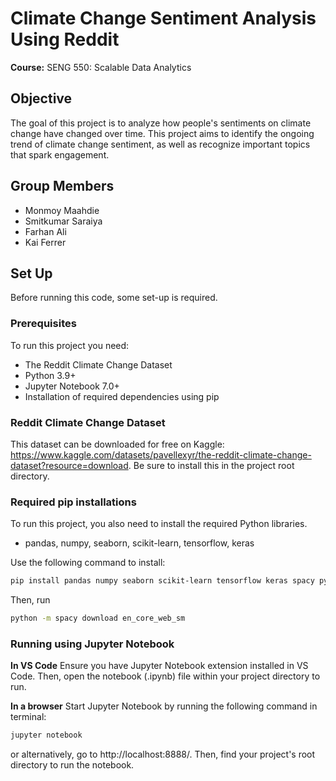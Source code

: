# Climate Change Sentiment Analysis Using Reddit
**Course:** SENG 550: Scalable Data Analytics

## Objective
The goal of this project is to analyze how people's sentiments on climate change have changed over time. This project aims to identify the ongoing trend of climate change sentiment, as well as recognize important topics that spark engagement. 

## Group Members
- Monmoy Maahdie 
- Smitkumar Saraiya
- Farhan Ali
- Kai Ferrer

## Set Up
Before running this code, some set-up is required.

### Prerequisites
To run this project you need: 
- The Reddit Climate Change Dataset 
- Python 3.9+
- Jupyter Notebook 7.0+
- Installation of required dependencies using pip

### Reddit Climate Change Dataset
This dataset can be downloaded for free on Kaggle: https://www.kaggle.com/datasets/pavellexyr/the-reddit-climate-change-dataset?resource=download.
Be sure to install this in the project root directory.

### Required pip installations
To run this project, you also need to install the required Python libraries.
- pandas, numpy, seaborn, scikit-learn, tensorflow, keras

Use the following command to install:

```bash
pip install pandas numpy seaborn scikit-learn tensorflow keras spacy pyspark nltk
```

Then, run
```bash
python -m spacy download en_core_web_sm
```

### Running using Jupyter Notebook
**In VS Code**
Ensure you have Jupyter Notebook extension installed in VS Code. Then, open the notebook (.ipynb) file within your project directory to run.

**In a browser**
Start Jupyter Notebook by running the following command in terminal:
```bash
jupyter notebook
```
or alternatively, go to http://localhost:8888/. Then, find your project's root directory to run the notebook.



